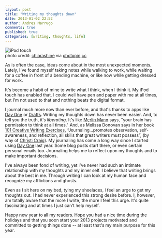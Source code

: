 ```yaml
---
layout: post
title: "Writing my thoughts down"
date: 2013-01-02 22:52
author: Andres Marrugo
comments: true
published: true
categories: [writing, thoughts, life]
---
```


<div class="aic" style="width:500px"><img src="http://d.pr/i/7MzF+" alt="iPod touch"><br>
photo credit: <a href="http://www.flickr.com/photos/chiarashine/3989921751/">chiarashine</a> via <a href="http://photopin.com">photopin</a> <a href="http://creativecommons.org/licenses/by-nc/2.0/">cc</a></div>

As is often the case, ideas come about in the most unexpected moments. Lately, I've found myself taking notes while walking to work, while waiting for a coffee in front of a bending machine, or like now while getting dressed for work. 

It's become a habit of mine to write what I think, when I think it. My iPod touch has enabled that. I could well have pen and paper with me at all times, but I'm not used to that and nothing beats the digital format. 

<!--more-->

I journal much more now than ever before, and that's thanks to apps like [Day One][1] or [Drafts][2]. Writing  my thoughts down has never been easier. And, to tell you the truth, it's *liberating*. It's like [Merlin Mann][3] says, "your brain has permission to think at all times." And, as Melissa Donovan says in her book [101 Creative Writing Exercises][4], “Journaling…promotes observation, self-awareness, and reflection, all skills that great writers must possess”, (by way of [Christi Craig][5]). My journaling has come a long way since I started using [Day One][1] last year. Some blog posts start there, or even certain personal emails too. Journaling helps me to reflect upon my thoughts and to make important decisions. 

I've always been fond of writing, yet I've never had such an intimate relationship with my thoughts and my inner self. I believe that writing brings about the best in me. Through writing I can look at my human face and recognize my afflictions and ghosts. 

Even as I sit here on my bed, tying my shoelaces, I feel an urge to get my thoughts out. I had never experienced this strong desire before. I, however, am totally aware that the more I write, the more I feel this urge. It's quite fascinating and at times I just can't help myself. 

Happy new year to all my readers. Hope you had a nice time during the holidays and that you soon start your 2013 projects motivated and committed to getting things done -- at least that's my main purpose for this year.

[1]: http://dayoneapp.com/ "Day One | A simple Journal for iPhone, iPad and Mac App Store"
[2]: http://agiletortoise.com/drafts "Drafts - Agile Tortoise"
[3]: http://5by5.tv/b2w/96 "5by5 | Back to Work #96: Compensatory Muscles"
[4]: http://amzn.com/0615547850
[5]: http://writeitsideways.com/learning-to-see-the-good-in-bad-writing/ "Learning to See the Good in Bad Writing"
